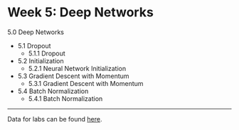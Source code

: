 # Week 5: Deep Networks

5.0 Deep Networks
- 5.1 Dropout
  - 5.1.1 Dropout
- 5.2 Initialization
  - 5.2.1 Neural Network Initialization
- 5.3 Gradient Descent with Momentum
  - 5.3.1 Gradient Descent with Momentum
- 5.4 Batch Normalization
  - 5.4.1 Batch Normalization

---
Data for labs can be found [here](https://drive.google.com/open?id=1S0EoWBvL-uXw4he9NDscssuF8GYhfkym).
